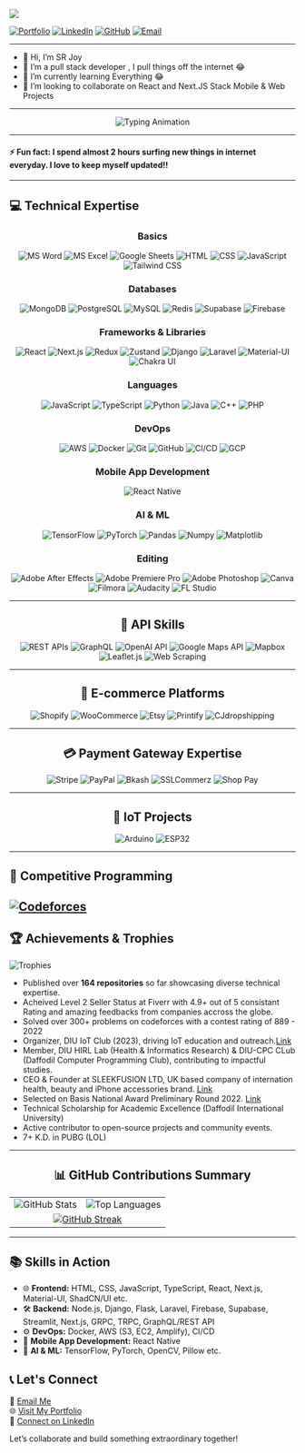 ![](https://komarev.com/ghpvc/?username=srj101)

[![Portfolio](https://img.shields.io/badge/Portfolio-%23fca311.svg?style=for-the-badge&logo=web)](https://srj101.github.io/portfolio-srjoy) 
[![LinkedIn](https://img.shields.io/badge/LinkedIn-%230072b1.svg?style=for-the-badge&logo=linkedin&logoColor=white)](https://linkedin.com/in/sr-joy)
[![GitHub](https://img.shields.io/badge/GitHub-%23181717.svg?style=for-the-badge&logo=github&logoColor=white)](https://github.com/srj101)
[![Email](https://img.shields.io/badge/Email-%23ea4335.svg?style=for-the-badge&logo=gmail&logoColor=white)](mailto:salimreza6835@gmail.com)

---

- 👋  Hi, I’m SR Joy
- 👀  I’m a pull stack developer , I pull things off the internet 😂
- 🌱  I’m currently learning Everything 😂
- 💞️  I’m looking to collaborate on React and Next.JS Stack Mobile & Web Projects

---

<div align="center">

![Typing Animation](https://readme-typing-svg.herokuapp.com?font=Fira+Code&weight=500&size=24&duration=3000&pause=800&color=F56B68&center=true&width=1000&lines=Passionate+Full-Stack+Developer+%F0%9F%94%A5;Experienced+in+Modern+Web+Technologies+%F0%9F%92%BB;Always+Learning+and+Building+%F0%9F%93%8A;Excited+to+Collaborate+on+Impactful+Projects+%F0%9F%92%A1)

</div>

---

#### ⚡ Fun fact: I spend almost 2 hours surfing new things in internet everyday. I love to keep myself updated!!

---

## 💻 Technical Expertise

<div align="center">

### **Basics**
![MS Word](https://img.shields.io/badge/MS_Word-%231d6f42.svg?style=flat-square&logo=microsoft-word&logoColor=white)
![MS Excel](https://img.shields.io/badge/MS_Excel-%23217c20.svg?style=flat-square&logo=microsoft-excel&logoColor=white)
![Google Sheets](https://img.shields.io/badge/Google_Sheets-%234285F4.svg?style=flat-square&logo=google-sheets&logoColor=white)
![HTML](https://img.shields.io/badge/HTML-%23E34F26.svg?style=flat-square&logo=html5&logoColor=white)
![CSS](https://img.shields.io/badge/CSS-%231572B6.svg?style=flat-square&logo=css3&logoColor=white)
![JavaScript](https://img.shields.io/badge/JavaScript-%23F7DF1E.svg?style=flat-square&logo=javascript&logoColor=black)
![Tailwind CSS](https://img.shields.io/badge/Tailwind_CSS-%2338B2AC.svg?style=flat-square&logo=tailwind-css&logoColor=white)

### **Databases**
![MongoDB](https://img.shields.io/badge/MongoDB-%2347A248.svg?style=flat-square&logo=mongodb&logoColor=white)
![PostgreSQL](https://img.shields.io/badge/PostgreSQL-%23336791.svg?style=flat-square&logo=postgresql&logoColor=white)
![MySQL](https://img.shields.io/badge/MySQL-%234479A1.svg?style=flat-square&logo=mysql&logoColor=white)
![Redis](https://img.shields.io/badge/Redis-%23DC382D.svg?style=flat-square&logo=redis&logoColor=white)
![Supabase](https://img.shields.io/badge/Supabase-%2300AC81.svg?style=flat-square&logo=supabase&logoColor=white)
![Firebase](https://img.shields.io/badge/Firebase-%23FFCA28.svg?style=flat-square&logo=firebase&logoColor=black)

### **Frameworks & Libraries**
![React](https://img.shields.io/badge/React-%2361DAFB.svg?style=flat-square&logo=react&logoColor=black)
![Next.js](https://img.shields.io/badge/Next.js-%23000000.svg?style=flat-square&logo=next.js&logoColor=white)
![Redux](https://img.shields.io/badge/Redux-%23764ABC.svg?style=flat-square&logo=redux&logoColor=white)
![Zustand](https://img.shields.io/badge/Zustand-%23f47a20.svg?style=flat-square&logo=zustand&logoColor=white)
![Django](https://img.shields.io/badge/Django-%23092E20.svg?style=flat-square&logo=django&logoColor=white)
![Laravel](https://img.shields.io/badge/Laravel-%23FF2D20.svg?style=flat-square&logo=laravel&logoColor=white)
![Material-UI](https://img.shields.io/badge/Material_UI-%230081CB.svg?style=flat-square&logo=mui&logoColor=white)
![Chakra UI](https://img.shields.io/badge/Chakra_UI-%234ED1C5.svg?style=flat-square&logo=chakraui&logoColor=white)

### **Languages**
![JavaScript](https://img.shields.io/badge/JavaScript-%23F7DF1E.svg?style=flat-square&logo=javascript&logoColor=black)
![TypeScript](https://img.shields.io/badge/TypeScript-%23007ACC.svg?style=flat-square&logo=typescript&logoColor=white)
![Python](https://img.shields.io/badge/Python-%233776AB.svg?style=flat-square&logo=python&logoColor=white)
![Java](https://img.shields.io/badge/Java-%23ED8B00.svg?style=flat-square&logo=java&logoColor=white)
![C++](https://img.shields.io/badge/C++-%2300599C.svg?style=flat-square&logo=c%2B%2B&logoColor=white)
![PHP](https://img.shields.io/badge/PHP-%23777BB4.svg?style=flat-square&logo=php&logoColor=white)

### **DevOps**
![AWS](https://img.shields.io/badge/AWS-%23FF9900.svg?style=flat-square&logo=amazon-aws&logoColor=white)
![Docker](https://img.shields.io/badge/Docker-%232496ED.svg?style=flat-square&logo=docker&logoColor=white)
![Git](https://img.shields.io/badge/Git-%23F05033.svg?style=flat-square&logo=git&logoColor=white)
![GitHub](https://img.shields.io/badge/GitHub-%23181717.svg?style=flat-square&logo=github&logoColor=white)
![CI/CD](https://img.shields.io/badge/CI/CD-%230A0A0A.svg?style=flat-square&logo=githubactions&logoColor=white)
![GCP](https://img.shields.io/badge/GCP-%234285F4.svg?style=flat-square&logo=google-cloud&logoColor=white)

### **Mobile App Development**
![React Native](https://img.shields.io/badge/React_Native-%2361DAFB.svg?style=flat-square&logo=react&logoColor=black)

### **AI & ML**
![TensorFlow](https://img.shields.io/badge/TensorFlow-%23FF6F00.svg?style=flat-square&logo=tensorflow&logoColor=white)
![PyTorch](https://img.shields.io/badge/PyTorch-%23EE4C2C.svg?style=flat-square&logo=pytorch&logoColor=white)
![Pandas](https://img.shields.io/badge/Pandas-%23150458.svg?style=flat-square&logo=pandas&logoColor=white)
![Numpy](https://img.shields.io/badge/Numpy-%23013243.svg?style=flat-square&logo=numpy&logoColor=white)
![Matplotlib](https://img.shields.io/badge/Matplotlib-%2300779B.svg?style=flat-square&logo=python&logoColor=white)

### **Editing**
![Adobe After Effects](https://img.shields.io/badge/After_Effects-%2301ADF1.svg?style=flat-square&logo=adobe-after-effects&logoColor=white)
![Adobe Premiere Pro](https://img.shields.io/badge/Premiere_Pro-%2300A1F1.svg?style=flat-square&logo=adobe-premiere-pro&logoColor=white)
![Adobe Photoshop](https://img.shields.io/badge/Photoshop-%231c1c1c.svg?style=flat-square&logo=adobe-photoshop&logoColor=white)
![Canva](https://img.shields.io/badge/Canva-%2300C4CC.svg?style=flat-square&logo=canva&logoColor=white)
![Filmora](https://img.shields.io/badge/Filmora-%23000000.svg?style=flat-square&logo=filmora&logoColor=white)
![Audacity](https://img.shields.io/badge/Audacity-%23f5792a.svg?style=flat-square&logo=audacity&logoColor=white)
![FL Studio](https://img.shields.io/badge/FL_Studio-%23f47920.svg?style=flat-square&logo=flstudio&logoColor=white)

---

## 🚀 API Skills

![REST APIs](https://img.shields.io/badge/REST_API-%2300D09C.svg?style=flat-square&logo=rest-api&logoColor=white)
![GraphQL](https://img.shields.io/badge/GraphQL-%23e535ab.svg?style=flat-square&logo=graphql&logoColor=white)
![OpenAI API](https://img.shields.io/badge/OpenAI_API-%23FF4500.svg?style=flat-square&logo=openai&logoColor=white)
![Google Maps API](https://img.shields.io/badge/Google_Maps_API-%234285F4.svg?style=flat-square&logo=google-maps&logoColor=white)
![Mapbox](https://img.shields.io/badge/Mapbox-%230072CE.svg?style=flat-square&logo=mapbox&logoColor=white)
![Leaflet.js](https://img.shields.io/badge/Leaflet.js-%2384D361.svg?style=flat-square&logo=leaflet&logoColor=white)
![Web Scraping](https://img.shields.io/badge/Web_Scraping-%23d65d0e.svg?style=flat-square&logo=python&logoColor=white)

---

## 🛒 E-commerce Platforms

![Shopify](https://img.shields.io/badge/Shopify-%238DB543.svg?style=flat-square&logo=shopify&logoColor=white)
![WooCommerce](https://img.shields.io/badge/WooCommerce-%235f4680.svg?style=flat-square&logo=woocommerce&logoColor=white)
![Etsy](https://img.shields.io/badge/Etsy-%23D15600.svg?style=flat-square&logo=etsy&logoColor=white)
![Printify](https://img.shields.io/badge/Printify-%23006666.svg?style=flat-square&logo=printify&logoColor=white)
![CJdropshipping](https://img.shields.io/badge/CJdropshipping-%231A75FF.svg?style=flat-square&logo=cjdropshipping&logoColor=white)

---

## 💳 Payment Gateway Expertise

![Stripe](https://img.shields.io/badge/Stripe-%23646CFF.svg?style=flat-square&logo=stripe&logoColor=white)
![PayPal](https://img.shields.io/badge/PayPal-%2300457C.svg?style=flat-square&logo=paypal&logoColor=white)
![Bkash](https://img.shields.io/badge/Bkash-%23D50032.svg?style=flat-square&logo=bkash&logoColor=white)
![SSLCommerz](https://img.shields.io/badge/SSLCommerz-%230075C6.svg?style=flat-square&logo=sslcommerz&logoColor=white)
![Shop Pay](https://img.shields.io/badge/Shop_Pay-%23008CFF.svg?style=flat-square&logo=shoppay&logoColor=white)

---

## 🔧 IoT Projects

![Arduino](https://img.shields.io/badge/Arduino-%2300979D.svg?style=flat-square&logo=arduino&logoColor=white)
![ESP32](https://img.shields.io/badge/ESP32-%2300A0FF.svg?style=flat-square&logo=esp32&logoColor=white)


</div>

---

## 🌟 Competitive Programming

[![Codeforces](https://img.shields.io/badge/Codeforces-%23f77f00.svg?style=flat-square&logo=codeforces&logoColor=white)](https://codeforces.com/profile/srjoy01)
---


## 🏆 Achievements & Trophies

![Trophies](https://github-profile-trophy.vercel.app/?username=srj101&theme=onedark&margin-w=15&margin-h=15)

- Published over **164 repositories** so far showcasing diverse technical expertise.
- Acheived Level 2 Seller Status at Fiverr with 4.9+ out of 5 consistant Rating and amazing feedbacks from companies accross the globe.
- Solved over 300+ problems on codeforces with a contest rating of 889 - 2022
- Organizer, DIU IoT Club (2023), driving IoT education and outreach.[Link](https://drive.google.com/drive/folders/1-3xhhj-HwATfJujtoHz-2Vc_3lsbL0pK?usp=sharing)
- Member, DIU HIRL Lab (Health & Informatics Research) & DIU-CPC CLub (Daffodil Computer Programming Club), contributing to impactful studies.
- CEO & Founder at SLEEKFUSION LTD, UK based company of internation health, beauty and iPhone accessories brand. [Link](https://find-and-update.company-information.service.gov.uk/company/15689815)
- Selected on Basis National Award Preliminary Round 2022. [Link](https://drive.google.com/file/d/1RzzWtzaHiJBVadj4brh36pnLCJhfbklj/view?usp=sharing)
- Technical Scholarship for Academic Excellence (Daffodil International University)
- Active contributor to open-source projects and community events.
- 7+ K.D. in PUBG (LOL)

---

<div align="center">

## 📊 GitHub Contributions Summary

<table border="0">
  <tr>
    <td>
      <img src="https://github-readme-stats.vercel.app/api?username=srj101&show_icons=true&theme=radical&count_private=true&hide=issues" alt="GitHub Stats"/>
    </td>
    <td>
      <img src="https://github-readme-stats.vercel.app/api/top-langs/?username=srj101&layout=compact&theme=radical&langs_count=8&hide=css" alt="Top Languages"/>
    </td>
  </tr>
  <tr>
    <td colspan="2", align="center">
      <a href="https://git.io/streak-stats"><img src="https://streak-stats.demolab.com?user=srj101&theme=dark" alt="GitHub Streak" /></a>
    </td>
  </tr>
</table>

</div>

---

## 📚 Skills in Action

- 🌐 **Frontend:** HTML, CSS, JavaScript, TypeScript, React, Next.js, Material-UI, ShadCN/UI etc.
- 🛠️ **Backend:** Node.js, Django, Flask, Laravel, Firebase, Supabase, Streamlit, Next.js, GRPC, TRPC, GraphQL/REST API
- ⚙️ **DevOps:** Docker, AWS (S3, EC2, Amplify), CI/CD
- 📱 **Mobile App Development:** React Native
- 🧠 **AI & ML:** TensorFlow, PyTorch, OpenCV, Pillow etc.



## 📞 Let's Connect

📧 [Email Me](mailto:salimreza6835@gmail.com)  
🌐 [Visit My Portfolio](https://srj101.github.io/portfolio-srjoy)  
🤝 [Connect on LinkedIn](https://linkedin.com/in/sr-joy)  

Let’s collaborate and build something extraordinary together!

<!---
srj101/srj101 is a ✨ special ✨ repository because its `README.md` (this file) appears on your GitHub profile.
You can click the Preview link to take a look at your changes.
--->
